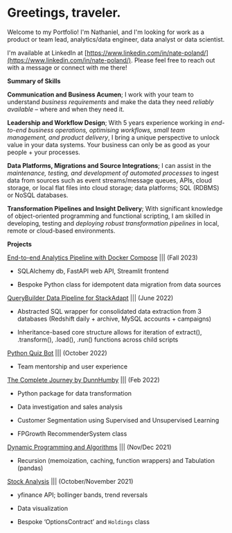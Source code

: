 # Greetings, traveler. 

Welcome to my Portfolio! I'm Nathaniel, and I'm looking for work as a product or team lead, analytics/data engineer, data analyst or data scientist.

I'm available at LinkedIn at [https://www.linkedin.com/in/nate-poland/](https://www.linkedin.com/in/nate-poland/). Please feel free to reach out with a message or connect with me there! 

**Summary of Skills**

**Communication and Business Acumen**; I work with your team to understand *business requirements* and make the data they need *reliably available* – where and when they need it. 

**Leadership and Workflow Design**; With 5 years experience working in *end-to-end business operations, optimising workflows, small team management, and product delivery*, I bring a unique perspective to unlock value in your data systems. Your business can only be as good as your people + your processes.

**Data Platforms, Migrations and Source Integrations**; I can assist in the *maintenance, testing, and development of automated processes* to ingest data from sources such as event streams/message queues, APIs, cloud storage, or local flat files into cloud storage; data platforms; SQL (RDBMS) or NoSQL databases. 
 
**Transformation Pipelines and Insight Delivery**; With significant knowledge of object-oriented programming and functional scripting, I am skilled in developing, testing and *deploying robust transformation pipelines* in local, remote or cloud-based environments. 

**Projects**

<ins> [End-to-end Analytics Pipeline with Docker Compose](https://github.com/np1919/DunnHumby)</ins> ||| (Fall 2023)

 - SQLAlchemy db, FastAPI web API, Streamlit frontend
 
 - Bespoke Python class for idempotent data migration from data sources
 
<ins>QueryBuilder Data Pipeline for StackAdapt</ins> ||| (June 2022)
 
 - Abstracted SQL wrapper for consolidated data extraction from 3 databases (Redshift daily + archive, MySQL accounts + campaigns)
 
 - Inheritance-based core structure allows for iteration of extract(), .transform(), .load(), .run() functions across child scripts

<ins>[Python Quiz Bot](https://github.com/np1919/Python-Quiz)</ins> ||| (October 2022)

 - Team mentorship and user experience

<ins>[The Complete Journey by DunnHumby](https://github.com/np1919/DTCJ)</ins> ||| (Feb 2022)

 - Python package for data transformation 
 
 - Data investigation and sales analysis
 
 - Customer Segmentation using Supervised and Unsupervised Learning
 
 - FPGrowth RecommenderSystem class

<ins>[Dynamic Programming and Algorithms](https://github.com/np1919/Algorithms)</ins> ||| (Nov/Dec 2021)

 - Recursion (memoization, caching, function wrappers) and Tabulation (pandas)

<ins>[Stock Analysis](https://github.com/np1919/Stocks)</ins> ||| (October/November 2021)

 - yfinance API; bollinger bands, trend reversals
 
 - Data visualization
 
 - Bespoke ‘OptionsContract’ and `Holdings` class



